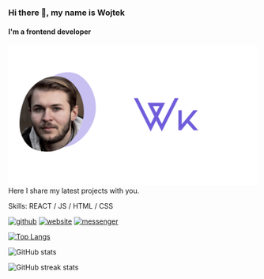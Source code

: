 ### Hi there 👋, my name is Wojtek
#### I'm a frontend developer 
![background](/github.background.png)
Here I share my latest projects with you.

Skills: REACT / JS / HTML / CSS



[<img src='https://cdn.jsdelivr.net/npm/simple-icons@3.0.1/icons/github.svg' alt='github' height='40'>](https://github.com/wojtek99955)  [<img src='https://cdn.jsdelivr.net/npm/simple-icons@3.0.1/icons/icloud.svg' alt='website' height='40'>](wojtekk.dev)  [<img src='https://cdn.jsdelivr.net/npm/simple-icons@3.0.1/icons/messenger.svg' alt='messenger' height='40'>](https://m.me/wojtek.ksiazek.14)  

[![Top Langs](https://github-readme-stats.vercel.app/api/top-langs/?username=wojtek99955)](https://github.com/anuraghazra/github-readme-stats)

![GitHub stats](https://github-readme-stats.vercel.app/api?username=wojtek99955&show_icons=true)  

![GitHub streak stats](https://github-readme-streak-stats.herokuapp.com/?user=wojtek99955)  

